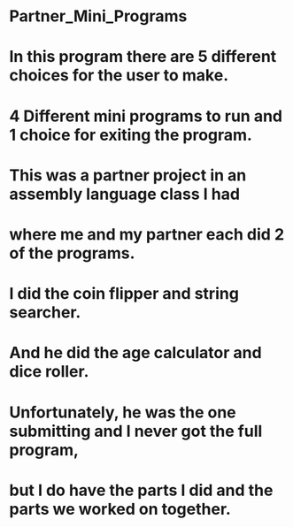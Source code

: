 # Partner_Mini_Programs

# In this program there are 5 different choices for the user to make.
# 4 Different mini programs to run and 1 choice for exiting the program.

# This was a partner project in an assembly language class I had 
# where me and my partner each did 2 of the programs.
# I did the coin flipper and string searcher.
# And he did the age calculator and dice roller.
# Unfortunately, he was the one submitting and I never got the full program, 
# but I do have the parts I did and the parts we worked on together.
